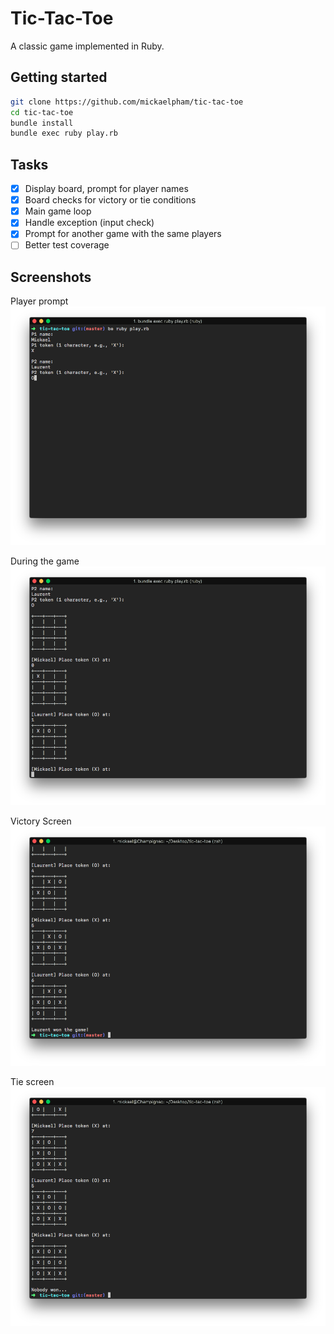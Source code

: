 # Tic-Tac-Toe

A classic game implemented in Ruby.

## Getting started

```sh
git clone https://github.com/mickaelpham/tic-tac-toe
cd tic-tac-toe
bundle install
bundle exec ruby play.rb
```

## Tasks

- [x] Display board, prompt for player names
- [x] Board checks for victory or tie conditions
- [x] Main game loop
- [x] Handle exception (input check)
- [x] Prompt for another game with the same players
- [ ] Better test coverage

## Screenshots

Player prompt
![player-prompt](/img/01-player-prompt.png?raw=true "Player prompt")

During the game
![during-the-game](/img/02-during-the-game.png?raw=true "During the game")

Victory Screen
![victory](/img/03-victory.png?raw=true "Victory screen")

Tie screen
![tie-screen](/img/04-tie-screen.png?raw=true "Tie screen")
